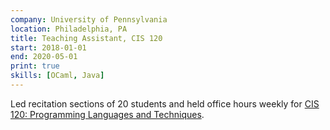 ```yaml
---
company: University of Pennsylvania
location: Philadelphia, PA
title: Teaching Assistant, CIS 120
start: 2018-01-01
end: 2020-05-01
print: true
skills: [OCaml, Java]
---
```


Led recitation sections of 20 students and held office hours weekly for [CIS 120: Programming Languages and Techniques](https://www.seas.upenn.edu/~cis120/current/).

